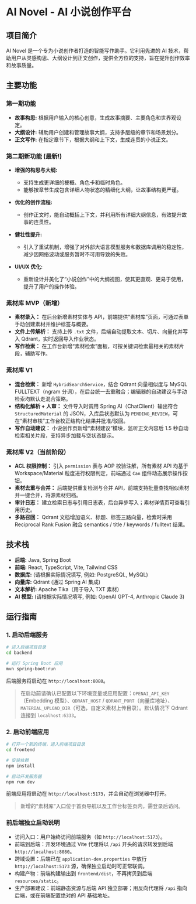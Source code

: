 # AI Novel - AI 小说创作平台

## 项目简介

AI Novel 是一个专为小说创作者打造的智能写作助手。它利用先进的 AI 技术，帮助用户从灵感构思、大纲设计到正文创作，提供全方位的支持，旨在提升创作效率和故事质量。

## 主要功能

### 第一期功能
*   **故事构思:** 根据用户输入的核心创意，生成故事摘要、主要角色和世界观设定。
*   **大纲设计:** 辅助用户创建和管理故事大纲，支持多层级的章节和场景划分。
*   **正文写作:** 在指定章节下，根据大纲和上下文，生成连贯的小说正文。

### 第二期新功能 (最新!)

*   **增强的构思与大纲:**
    *   支持生成更详细的梗概、角色卡和临时角色。
    *   能够按章节生成包含详细人物状态的精细化大纲，让故事结构更严谨。

*   **优化的创作流程:**
    *   创作正文时，能自动概括上下文，并利用所有详细大纲信息，有效提升故事的连贯性。

*   **健壮性提升:**
    *   引入了重试机制，增强了对外部大语言模型服务和数据库调用的稳定性，减少因网络波动或服务暂时不可用导致的失败。

*   **UI/UX 优化:**
    *   重新设计并美化了“小说创作”中的大纲视图，使其更直观、更易于使用，提升了用户的操作体验。

### 素材库 MVP（新增）

*   **素材录入：** 在后台新增素材实体与 API，前端提供“素材库”页面，可通过表单手动创建素材并维护标签与概要。
*   **文件上传解析：** 支持上传 `.txt` 文件，后端自动提取文本、切片、向量化并写入 Qdrant，实时返回导入作业状态。
*   **写作检索：** 在工作台新增“素材检索”面板，可按关键词检索最相关的素材片段，辅助写作。

### 素材库 V1

*   **混合检索：** 新增 `HybridSearchService`，结合 Qdrant 向量相似度与 MySQL FULLTEXT（ngram 分词），在后台统一去重融合；编辑器的自动建议与手动检索均默认走混合策略。
*   **结构化解析 + 人审：** 文件导入时调用 Spring AI（ChatClient）输出符合 `StructuredMaterial` 的 JSON，入库后状态默认为 `PENDING_REVIEW`，可在“素材审核”工作台校正结构化结果并批准/驳回。
*   **写作自动建议：** 小说创作页新增“素材建议”模块，监听正文内容后 1.5 秒自动检索相关片段，支持异步加载与空状态提示。

### 素材库 V2（当前阶段）

*   **ACL 权限控制：** 引入 `permission` 表与 AOP 校验注解，所有素材 API 均基于 Workspace/Material 粒度进行权限判定，前端通过 `Can` 组件动态展示操作按钮。
*   **素材去重与合并：** 后端提供重复检测与合并 API，前端支持批量查找相似素材并一键合并，将源素材归档。
*   **审计日志：** 建立检索日志与引用日志表，后台异步写入；素材详情页可查看引用历史。
*   **多路召回：** Qdrant 文档增加语义、标题、标签三路向量，检索时采用 Reciprocal Rank Fusion 融合 semantics / title / keywords / fulltext 结果。

## 技术栈

*   **后端:** Java, Spring Boot
*   **前端:** React, TypeScript, Vite, Tailwind CSS
*   **数据库:** (请根据实际情况填写, 例如: PostgreSQL, MySQL)
*   **向量库:** Qdrant (通过 Spring AI 集成)
*   **文本解析:** Apache Tika（用于导入 TXT 素材）
*   **AI 模型:** (请根据实际情况填写, 例如: OpenAI GPT-4, Anthropic Claude 3)

## 运行指南

### 1. 启动后端服务

```bash
# 进入后端项目目录
cd backend

# 运行 Spring Boot 应用
mvn spring-boot:run
```
后端服务将启动在 `http://localhost:8080`。
> 在启动前请确认已配置以下环境变量或应用配置：`OPENAI_API_KEY`（Embedding 模型）、`QDRANT_HOST` / `QDRANT_PORT`（向量库地址）、`MATERIAL_UPLOAD_DIR`（可选，自定义素材上传目录）。默认情况下 Qdrant 连接到 `localhost:6333`。

### 2. 启动前端应用

```bash
# 打开一个新的终端，进入前端项目目录
cd frontend

# 安装依赖
npm install

# 启动开发服务器
npm run dev
```
前端应用将启动在 `http://localhost:5173`，并会自动在浏览器中打开。

> 新增的“素材库”入口位于首页导航以及工作台标签页内，需登录后访问。

### 前后端独立启动说明

- 访问入口：用户始终访问前端服务（如 `http://localhost:5173`）。
- 前端到后端：开发环境通过 Vite 代理将以 `/api` 开头的请求转发到后端 `http://localhost:8080`。
- 跨域设置：后端已在 `application-dev.properties` 中放行 `http://localhost:5173` 源，确保独立启动时可正常联调。
- 构建产物：前端构建输出到 `frontend/dist`，不再拷贝到后端 `resources/static`。
- 生产部署建议：前端静态资源与后端 API 独立部署；用反向代理将 `/api` 指向后端，或在前端配置绝对的 API 基础地址。
